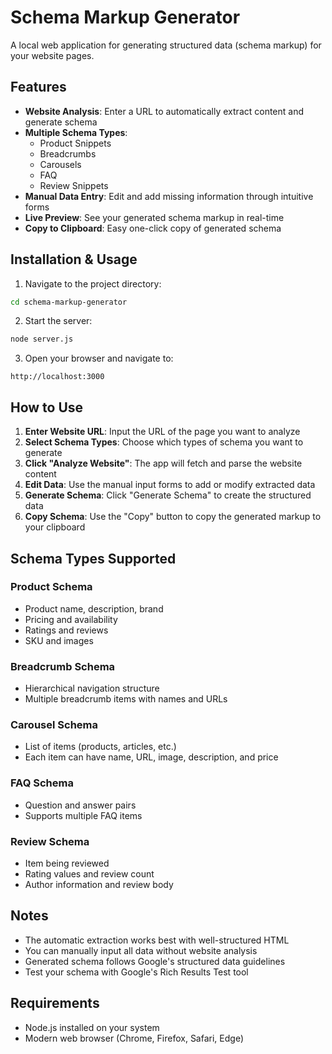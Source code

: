 # Schema Markup Generator

A local web application for generating structured data (schema markup) for your website pages.

## Features

- **Website Analysis**: Enter a URL to automatically extract content and generate schema
- **Multiple Schema Types**:
  - Product Snippets
  - Breadcrumbs
  - Carousels
  - FAQ
  - Review Snippets
- **Manual Data Entry**: Edit and add missing information through intuitive forms
- **Live Preview**: See your generated schema markup in real-time
- **Copy to Clipboard**: Easy one-click copy of generated schema

## Installation & Usage

1. Navigate to the project directory:
```bash
cd schema-markup-generator
```

2. Start the server:
```bash
node server.js
```

3. Open your browser and navigate to:
```
http://localhost:3000
```

## How to Use

1. **Enter Website URL**: Input the URL of the page you want to analyze
2. **Select Schema Types**: Choose which types of schema you want to generate
3. **Click "Analyze Website"**: The app will fetch and parse the website content
4. **Edit Data**: Use the manual input forms to add or modify extracted data
5. **Generate Schema**: Click "Generate Schema" to create the structured data
6. **Copy Schema**: Use the "Copy" button to copy the generated markup to your clipboard

## Schema Types Supported

### Product Schema
- Product name, description, brand
- Pricing and availability
- Ratings and reviews
- SKU and images

### Breadcrumb Schema
- Hierarchical navigation structure
- Multiple breadcrumb items with names and URLs

### Carousel Schema
- List of items (products, articles, etc.)
- Each item can have name, URL, image, description, and price

### FAQ Schema
- Question and answer pairs
- Supports multiple FAQ items

### Review Schema
- Item being reviewed
- Rating values and review count
- Author information and review body

## Notes

- The automatic extraction works best with well-structured HTML
- You can manually input all data without website analysis
- Generated schema follows Google's structured data guidelines
- Test your schema with Google's Rich Results Test tool

## Requirements

- Node.js installed on your system
- Modern web browser (Chrome, Firefox, Safari, Edge)